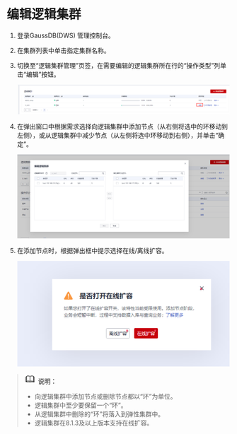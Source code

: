 # 编辑逻辑集群<a name="ZH-CN_TOPIC_0000001405317114"></a>

1.  登录GaussDB\(DWS\) 管理控制台。
2.  在集群列表中单击指定集群名称。
3.  切换至“逻辑集群管理”页签，在需要编辑的逻辑集群所在行的“操作类型”列单击“编辑”按钮。

    ![](figures/zh-cn_image_0000001455917445.png)

4.  在弹出窗口中根据需求选择向逻辑集群中添加节点（从右侧将选中的环移动到左侧），或从逻辑集群中减少节点（从左侧将选中环移动到右侧），并单击“确定”。

    ![](figures/zh-cn_image_0000001405157542.png)

5.  在添加节点时，根据弹出框中提示选择在线/离线扩容。

    ![](figures/zh-cn_image_0000001405637258.png)


>![](public_sys-resources/icon-note.gif) **说明：** 
>-   向逻辑集群中添加节点或删除节点都以“环”为单位。
>-   逻辑集群中至少要保留一个“环”。
>-   从逻辑集群中删除的“环”将落入到弹性集群中。
>-   逻辑集群在8.1.3及以上版本支持在线扩容。

